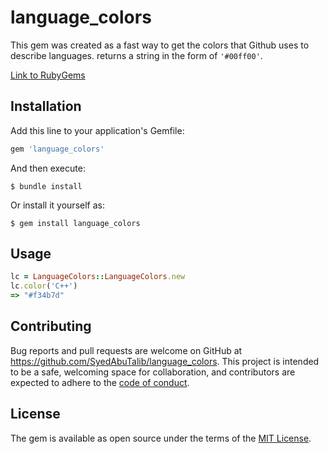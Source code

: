 # language_colors

This gem was created as a fast way to get the colors that Github uses to describe languages. returns a string in the form of `'#00ff00'`.

[Link to RubyGems](https://rubygems.org/gems/language_colors)

## Installation

Add this line to your application's Gemfile:

```ruby
gem 'language_colors'
```

And then execute:

    $ bundle install

Or install it yourself as:

    $ gem install language_colors

## Usage

```ruby
lc = LanguageColors::LanguageColors.new
lc.color('C++')
=> "#f34b7d"
```


## Contributing

Bug reports and pull requests are welcome on GitHub at https://github.com/SyedAbuTalib/language_colors. This project is intended to be a safe, welcoming space for collaboration, and contributors are expected to adhere to the [code of conduct](https://github.com/SyedAbuTalib/language_colors/blob/master/CODE_OF_CONDUCT.md).


## License

The gem is available as open source under the terms of the [MIT License](https://opensource.org/licenses/MIT).
